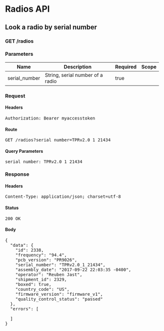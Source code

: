 # Radios API

## Look a radio by serial number

### GET /radios

### Parameters

| Name | Description | Required | Scope |
|------|-------------|----------|-------|
| serial_number | String, serial number of a radio | true |  |

### Request

#### Headers

<pre>Authorization: Bearer myaccesstoken</pre>

#### Route

<pre>GET /radios?serial_number=TPRv2.0_1_21434</pre>

#### Query Parameters

<pre>serial_number: TPRv2.0_1_21434</pre>

### Response

#### Headers

<pre>Content-Type: application/json; charset=utf-8</pre>

#### Status

<pre>200 OK</pre>

#### Body

<pre>{
  "data": {
    "id": 2338,
    "frequency": "94.4",
    "pcb_version": "PR9026",
    "serial_number": "TPRv2.0_1_21434",
    "assembly_date": "2017-09-22 22:03:35 -0400",
    "operator": "Reuben Jast",
    "shipment_id": 2329,
    "boxed": true,
    "country_code": "US",
    "firmware_version": "firmware_v1",
    "quality_control_status": "passed"
  },
  "errors": [

  ]
}</pre>
